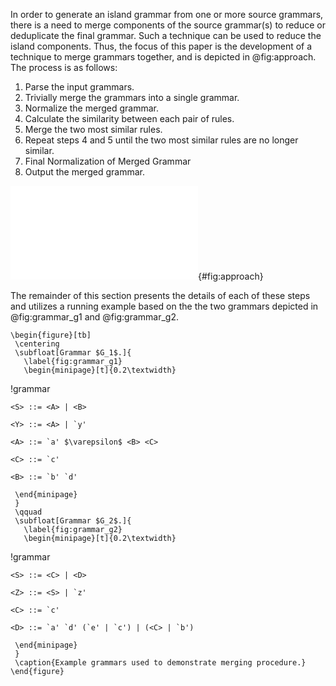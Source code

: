 In order to generate an island grammar from one or more source grammars, there is a need to merge components of the source grammar(s) to reduce or deduplicate the final grammar. Such a technique can be used to reduce the island components. Thus, the focus of this paper is the development of a technique to merge grammars together, and is depicted in @fig:approach. The process is as follows:

1. Parse the input grammars.
2. Trivially merge the grammars into a single grammar.
3. Normalize the merged grammar.
4. Calculate the similarity between each pair of rules.
5. Merge the two most similar rules.
6. Repeat steps 4 and 5 until the two most similar rules are no longer similar.
7. Final Normalization of Merged Grammar
8. Output the merged grammar.

![Data flow diagram of merging process.](images/paper/SIGMA-DFD.pdf){#fig:approach}

The remainder of this section presents the details of each of these steps and utilizes a running example based on the the two grammars depicted in @fig:grammar_g1 and @fig:grammar_g2.

```{=latex}
\begin{figure}[tb]
 \centering
 \subfloat[Grammar $G_1$.]{
   \label{fig:grammar_g1}
   \begin{minipage}[t]{0.2\textwidth}
```

!grammar
~~~
<S> ::= <A> | <B>

<Y> ::= <A> | `y'

<A> ::= `a' $\varepsilon$ <B> <C>

<C> ::= `c'

<B> ::= `b' `d'
~~~

```{=latex}
 \end{minipage}
 }
 \qquad
 \subfloat[Grammar $G_2$.]{
   \label{fig:grammar_g2}
   \begin{minipage}[t]{0.2\textwidth}
```

!grammar
~~~
<S> ::= <C> | <D>

<Z> ::= <S> | `z'

<C> ::= `c'

<D> ::= `a' `d' (`e' | `c') | (<C> | `b')
~~~

```{=latex}
 \end{minipage}
 }
 \caption{Example grammars used to demonstrate merging procedure.}
\end{figure}
```
